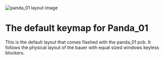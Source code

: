 ![panda_01 layout image](https://imgur.com/a/fFcx4Pv)

# The default keymap for Panda_01

This is the default layout that comes flashed with the panda_01 pcb.  It follows the physical layout of the bauer with equal sized windows keyless blockers.